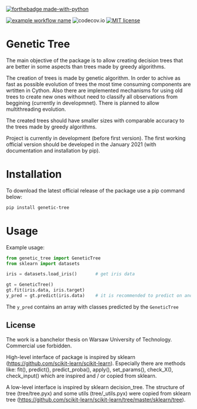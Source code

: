 [![forthebadge made-with-python](http://ForTheBadge.com/images/badges/made-with-python.svg)](https://www.python.org/)

[![example workflow name](https://github.com/pysiakk/GeneticTree/workflows/GeneticTree/badge.svg)](https://github.com/pysiakk/GeneticTree/actions?query=workflow%3AGeneticTree)
![codecov.io](https://codecov.io/github/pysiakk/GeneticTree/coverage.svg?branch=master)
[![MIT license](https://img.shields.io/badge/License-MIT-blue.svg)](https://github.com/pysiakk/GeneticTree/blob/master/LICENSE)

# Genetic Tree

The main objective of the package is to allow creating decision trees that are better in some aspects than trees made by greedy algorithms.

The creation of trees is made by genetic algorithm.
In order to achive as fast as possible evolution of trees the most time consuming components are wrtitten in Cython.
Also there are implemented mechanisms for using old trees to create new ones without need to classify all observations from beggining (currently in developmnet).
There is planned to allow multithreading evolution.

The created trees should have smaller sizes with comparable accuracy to the trees made by greedy algorithms.

Project is currently in development (before first version).
The first working official version should be developed in the January 2021 (with documentation and installation by pip).

# Installation

To download the latest official release of the package use a pip command below:
```bash
pip install genetic-tree
```

# Usage

Example usage:
```python
from genetic_tree import GeneticTree
from sklearn import datasets

iris = datasets.load_iris()       # get iris data

gt = GeneticTree()
gt.fit(iris.data, iris.target)
y_pred = gt.predict(iris.data)    # it is recommended to predict on another subset of data than training
```
The `y_pred` contains an array with classes predicted by the `GeneticTree`

## License

The work is a banchelor thesis on Warsaw University of Technology. Commercial use forbidden.

High-level interface of package is inspired by sklearn (https://github.com/scikit-learn/scikit-learn).
Especially there are methods like: fit(), predict(), predict_proba(), apply(), set_params(), check_X(), check_input() which are inspired and / or copied from sklearn.

A low-level interface is inspired by sklearn decision_tree. The structure of tree (tree/tree.pyx) and some utils (tree/\_utils.pyx) were copied from sklearn tree (https://github.com/scikit-learn/scikit-learn/tree/master/sklearn/tree).
